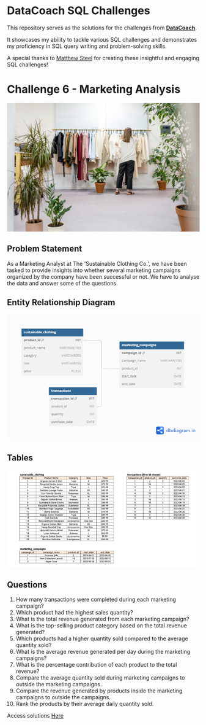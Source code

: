 # DataCoach SQL Challenges

This repository serves as the solutions for the challenges from **[DataCoach](https://mattsteel87.wixsite.com/datacoach)**. 

It showcases my ability to tackle various SQL challenges and demonstrates my proficiency in SQL query writing and problem-solving skills.

A special thanks to [Matthew Steel](https://www.linkedin.com/in/matthew-steel-4a7a8915b/) for creating these insightful and engaging SQL challenges!

# Challenge 6 - Marketing Analysis

![alt text](./Images/img.png)

## Problem Statement
As a Marketing Analyst at The 'Sustainable Clothing Co.', we have been tasked to provide insights into whether several marketing campaigns organized by the company have been successful or not. We have to analyse the data and answer some of the questions.


## Entity Relationship Diagram

![alt text](./Images/ERD.png)

## Tables
![alt text](./Images/tables.png)

## Questions

1. How many transactions were completed during each marketing campaign?
2. Which product had the highest sales quantity?
3. What is the total revenue generated from each marketing campaign?
4. What is the top-selling product category based on the total revenue generated?
5. Which products had a higher quantity sold compared to the average quantity sold?
6. What is the average revenue generated per day during the marketing campaigns?
7. What is the percentage contribution of each product to the total revenue?
8. Compare the average quantity sold during marketing campaigns to outside the marketing campaigns.
9. Compare the revenue generated by products inside the marketing campaigns to outside the campaigns.
10. Rank the products by their average daily quantity sold.
    
Access solutions [Here](./Marketing_Insights_SQL_Queries.sql)
